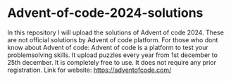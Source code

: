 # Advent-of-code-2024-solutions
In this repository I will upload the solutions of Advent of code 2024.
These are not official solutions by Advent of code platform.
For those who dont know about Advent of code:
Advent of code is a platform to test your problemsolving skills. It upload puzzles every year from 1st december to 25th december. It is completely free to use. It does not require any prior registration.
Link for website:
https://adventofcode.com/
